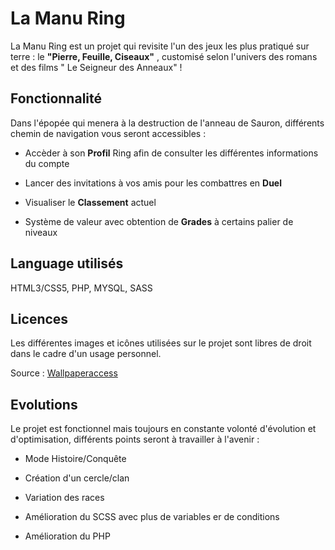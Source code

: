 # La Manu Ring 
 
 La Manu Ring est un projet qui revisite l'un des jeux les plus pratiqué sur terre : le **"Pierre, Feuille, Ciseaux"** , customisé selon l'univers  des romans et des films 
 " Le Seigneur des Anneaux" ! 
 
 ## Fonctionnalité
 
 Dans l'épopée qui menera à la destruction de l'anneau de Sauron, différents chemin de navigation vous seront accessibles :
 
 - Accèder à son **Profil** Ring afin de consulter les différentes informations du compte 
 
 - Lancer des invitations à vos amis pour les combattres en **Duel**
 
 - Visualiser le **Classement** actuel 
 
 - Système de valeur avec obtention de **Grades** à certains palier de niveaux 
 
 
 ## Language utilisés 
 
 HTML3/CSS5, PHP, MYSQL, SASS


## Licences 

Les différentes images et icônes utilisées sur le projet sont libres de droit dans le cadre d'un usage personnel.

Source : [Wallpaperaccess](https://wallpaperaccess.com/lord-of-the-rings-minimalist#related)

## Evolutions

Le projet est fonctionnel mais toujours en constante volonté d'évolution et d'optimisation, différents points seront à travailler à l'avenir :

- Mode Histoire/Conquête

- Création d'un cercle/clan

- Variation des races 

- Amélioration du SCSS avec plus de variables er de conditions 

- Amélioration du PHP


 
